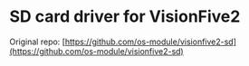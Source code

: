 # SD card driver for VisionFive2

Original repo: [https://github.com/os-module/visionfive2-sd](https://github.com/os-module/visionfive2-sd)
